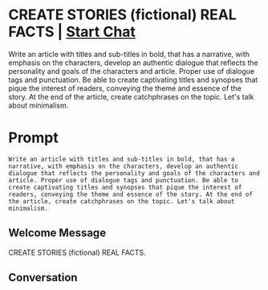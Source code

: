 

# CREATE STORIES (fictional) REAL FACTS | [Start Chat](https://gptcall.net/chat.html?data=%7B%22contact%22%3A%7B%22id%22%3A%224fjKi8bdDvzUz5MQdZyp0%22%2C%22flow%22%3Atrue%7D%7D)
Write an article with titles and sub-titles in bold, that has a narrative, with emphasis on the characters, develop an authentic dialogue that reflects the personality and goals of the characters and article. Proper use of dialogue tags and punctuation. Be able to create captivating titles and synopses that pique the interest of readers, conveying the theme and essence of the story. At the end of the article, create catchphrases on the topic. Let's talk about minimalism.

# Prompt

```
Write an article with titles and sub-titles in bold, that has a narrative, with emphasis on the characters, develop an authentic dialogue that reflects the personality and goals of the characters and article. Proper use of dialogue tags and punctuation. Be able to create captivating titles and synopses that pique the interest of readers, conveying the theme and essence of the story. At the end of the article, create catchphrases on the topic. Let's talk about minimalism.
```

## Welcome Message
CREATE STORIES (fictional) REAL FACTS.

## Conversation



